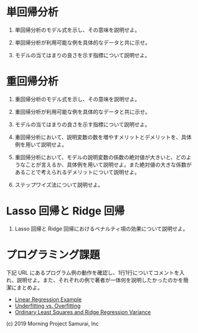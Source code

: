 # 単回帰分析

1. 単回帰分析のモデル式を示し、その意味を説明せよ。

2. 単回帰分析が利用可能な例を具体的なデータと共に示せ。

3. モデルの当てはまりの良さを示す指標について説明せよ。

# 重回帰分析

1. 重回帰分析のモデル式を示し、その意味を説明せよ。

2. 重回帰分析が利用可能な例を具体的なデータと共に示せ。

3. モデルの当てはまりの良さを示す指標について説明せよ。

4. 重回帰分析において、説明変数の数を増やすメリットとデメリットを、具体例を用いて説明せよ。

5. 重回帰分析において、モデルの説明変数の係数の絶対値が大きいと、どのようなことが言えるか、具体例を用いて説明せよ。また絶対値の大きな係数があることで考えられるデメリットについて説明せよ。

6. ステップワイズ法について説明せよ。

# Lasso 回帰と Ridge 回帰

1. Lasso 回帰と Ridge 回帰におけるペナルティ項の効果について説明せよ。

# プログラミング課題

下記 URL にあるプログラム例の動作を確認し、1行1行についてコメントを入れ、説明せよ。また、それぞれの例で著者が一体何を説明したかったのかを簡潔にまとめよ。

* [Linear Regression Example](https://scikit-learn.org/stable/auto_examples/linear_model/plot_ols.html#sphx-glr-auto-examples-linear-model-plot-ols-py)
* [Underfitting vs. Overfitting](https://scikit-learn.org/stable/auto_examples/model_selection/plot_underfitting_overfitting.html#sphx-glr-auto-examples-model-selection-plot-underfitting-overfitting-py)
* [Ordinary Least Squares and Ridge Regression Variance](https://scikit-learn.org/stable/auto_examples/linear_model/plot_ols_ridge_variance.html#sphx-glr-auto-examples-linear-model-plot-ols-ridge-variance-py)

(c) 2019 Morning Project Samurai, Inc
